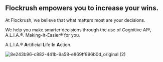 ## Flockrush empowers you to increase your wins.

At Flockrush, we believe that what matters most are your decisions.

We help you make smarter decisions through the use of Cognitive AI®, A.L.I.A.®. Making-It-Easier® for you.

A.L.I.A.® **A**rtificial **L**ife **I**n **A**ction. 

![8e243b96-c882-441b-9a58-e869ff896b0d_original (2)](https://user-images.githubusercontent.com/13509246/205417366-e933e65e-3d1c-4a03-b1ec-784b81df68fb.png)
